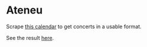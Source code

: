 # Ateneu

Scrape [this calendar](https://tockify.com/stagiune/agenda) to get concerts
in a usable format.

See the result [here](https://vgrigoriu.github.io/ateneu/).